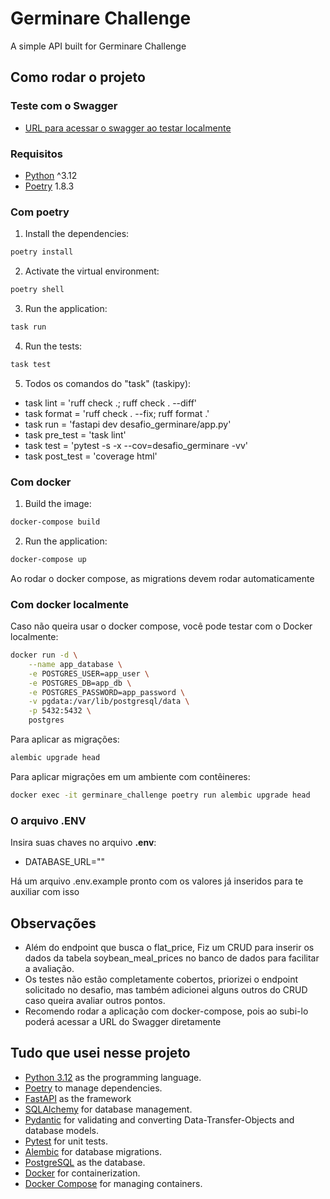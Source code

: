 # Germinare Challenge

A simple API built for Germinare Challenge

## Como rodar o projeto

### Teste com o Swagger

- [URL para acessar o swagger ao testar localmente](http://localhost:8000/docs)

### Requisitos

- [Python](https://www.python.org/) ^3.12
- [Poetry](https://python-poetry.org/) 1.8.3

### Com poetry

1. Install the dependencies:

```bash
poetry install
```

2. Activate the virtual environment:

```bash
poetry shell
```

3. Run the application:

```bash
task run
```

4. Run the tests:

```bash
task test
```

5. Todos os comandos do "task" (taskipy):

- task lint = 'ruff check .; ruff check . --diff'
- task format = 'ruff check . --fix; ruff format .'
- task run = 'fastapi dev desafio_germinare/app.py'
- task pre_test = 'task lint'
- task test = 'pytest -s -x --cov=desafio_germinare -vv'
- task post_test = 'coverage html'

### Com docker

1. Build the image:

```bash
docker-compose build
```

2. Run the application:

```bash
docker-compose up
```

Ao rodar o docker compose, as migrations devem rodar automaticamente

### Com docker localmente

Caso não queira usar o docker compose, você pode testar com o Docker localmente:

```bash
docker run -d \
    --name app_database \
    -e POSTGRES_USER=app_user \
    -e POSTGRES_DB=app_db \
    -e POSTGRES_PASSWORD=app_password \
    -v pgdata:/var/lib/postgresql/data \
    -p 5432:5432 \
    postgres
```

Para aplicar as migrações:

```bash
alembic upgrade head
```

Para aplicar migrações em um ambiente com contêineres:

```bash
docker exec -it germinare_challenge poetry run alembic upgrade head
```

### O arquivo .ENV

Insira suas chaves no arquivo **.env**:

- DATABASE_URL=""

Há um arquivo .env.example pronto com os valores já inseridos para te auxiliar com isso

## Observações

- Além do endpoint que busca o flat_price, Fiz um CRUD para inserir os dados da tabela soybean_meal_prices no banco de dados para facilitar a avaliação.
- Os testes não estão completamente cobertos, priorizei o endpoint solicitado no desafio, mas também adicionei alguns outros do CRUD caso queira avaliar outros pontos.
- Recomendo rodar a aplicação com docker-compose, pois ao subi-lo poderá acessar a URL do Swagger diretamente

## Tudo que usei nesse projeto

- [Python 3.12](https://www.python.org/) as the programming language.
- [Poetry](https://python-poetry.org/) to manage dependencies.
- [FastAPI](https://fastapi.tiangolo.com/) as the framework
- [SQLAlchemy](https://www.sqlalchemy.org/) for database management.
- [Pydantic](https://pydantic-docs.helpmanual.io/) for validating and converting Data-Transfer-Objects and database models.
- [Pytest](https://pytest.org/) for unit tests.
- [Alembic](https://alembic.sqlalchemy.org/en/latest/) for database migrations.
- [PostgreSQL](https://www.postgresql.org/) as the database.
- [Docker](https://www.docker.com/) for containerization.
- [Docker Compose](https://docs.docker.com/compose/) for managing containers.
